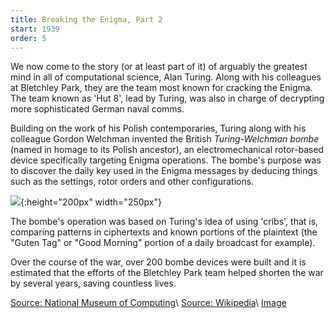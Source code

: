 ```yaml
---
title: Breaking the Enigma, Part 2
start: 1939
order: 5
---
```


We now come to the story (or at least part of it) of arguably the greatest mind in all of computational science, Alan Turing. Along with his colleagues at Bletchley Park, they are the team most known for cracking the Enigma. The team known as 'Hut 8', lead by Turing, was also in charge of decrypting more sophisticated German naval comms.

Building on the work of his Polish contemporaries, Turing along with his colleague Gordon Welchman invented the British _Turing-Welchman bombe_ (named in homage to its Polish ancestor), an electromechanical rotor-based device specifically targeting Enigma operations. The bombe's purpose was to discover the daily key used in the Enigma messages by deducing things such as the settings, rotor orders and other configurations.

![](https://www.cryptomuseum.com/crypto/bombe/img/us_bombe_full.jpg){:height="200px" width="250px"}

The bombe's operation was based on Turing's idea of using 'cribs', that is, comparing patterns in ciphertexts and known portions of the plaintext (the "Guten Tag" or "Good Morning" portion of a daily broadcast for example).

Over the course of the war, over 200 bombe devices were built and it is estimated that the efforts of the Bletchley Park team helped shorten the war by several years, saving countless lives.

[Source: National Museum of Computing](https://www.tnmoc.org/bombe)\\
[Source: Wikipedia](https://en.wikipedia.org/wiki/Cryptanalysis_of_the_Enigma)\\
[Image](https://www.cryptomuseum.com/crypto/bombe/img/us_bombe_full.jpg)
